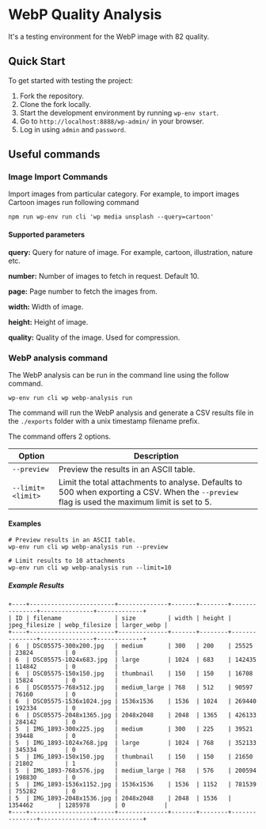 # WebP Quality Analysis

It's a testing environment for the WebP image with 82 quality.

## Quick Start
To get started with testing the project:
1. Fork the repository.
2. Clone the fork locally.
3. Start the development environment by running `wp-env start`.
4. Go to `http://localhost:8888/wp-admin/` in your browser.
5. Log in using `admin` and `password`.

## Useful commands

### Image Import Commands

Import images from particular category. For example, to import images Cartoon images run following command

```
npm run wp-env run cli 'wp media unsplash --query=cartoon'
```

#### Supported parameters

**query:** Query for nature of image. For example, cartoon, illustration, nature etc.

**number:** Number of images to fetch in request. Default 10.

**page:** Page number to fetch the images from.

**width:** Width of image.

**height:** Height of image.

**quality:** Quality of the image. Used for compression.

### WebP analysis command
The WebP analysis can be run in the command line using the follow command.

```wp-env run cli wp webp-analysis run```

The command will run the WebP analysis and generate a CSV results file in the `./exports` folder with a unix timestamp filename prefix.

The command offers 2 options.

| Option | Description |
| --- | --- |
| `--preview` | Preview the results in an ASCII table. |
| `--limit=<limit>` | Limit the total attachments to analyse. Defaults to 500 when exporting a CSV. When the `--preview` flag is used the maximum limit is set to 5. |


#### Examples

```
# Preview results in an ASCII table.
wp-env run cli wp webp-analysis run --preview

# Limit results to 10 attachments
wp-env run cli wp webp-analysis run --limit=10
```

##### Example Results
```
+----+------------------------+--------------+-------+--------+---------------+---------------+-------------+
| ID | filename               | size         | width | height | jpeg_filesize | webp_filesize | larger_webp |
+----+------------------------+--------------+-------+--------+---------------+---------------+-------------+
| 6  | DSC05575-300x200.jpg   | medium       | 300   | 200    | 25525         | 23824         | 0           |
| 6  | DSC05575-1024x683.jpg  | large        | 1024  | 683    | 142435        | 114842        | 0           |
| 6  | DSC05575-150x150.jpg   | thumbnail    | 150   | 150    | 16708         | 15824         | 0           |
| 6  | DSC05575-768x512.jpg   | medium_large | 768   | 512    | 90597         | 76160         | 0           |
| 6  | DSC05575-1536x1024.jpg | 1536x1536    | 1536  | 1024   | 269440        | 192334        | 0           |
| 6  | DSC05575-2048x1365.jpg | 2048x2048    | 2048  | 1365   | 426133        | 284142        | 0           |
| 5  | IMG_1893-300x225.jpg   | medium       | 300   | 225    | 39521         | 39448         | 0           |
| 5  | IMG_1893-1024x768.jpg  | large        | 1024  | 768    | 352133        | 345334        | 0           |
| 5  | IMG_1893-150x150.jpg   | thumbnail    | 150   | 150    | 21650         | 21802         | 1           |
| 5  | IMG_1893-768x576.jpg   | medium_large | 768   | 576    | 200594        | 198830        | 0           |
| 5  | IMG_1893-1536x1152.jpg | 1536x1536    | 1536  | 1152   | 781539        | 755282        | 0           |
| 5  | IMG_1893-2048x1536.jpg | 2048x2048    | 2048  | 1536   | 1354462       | 1285978       | 0           |
+----+------------------------+--------------+-------+--------+---------------+---------------+-------------+
```
